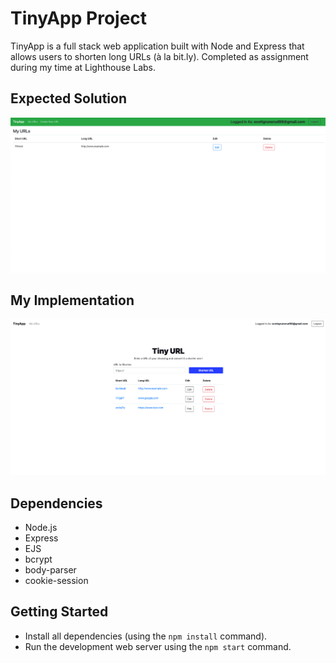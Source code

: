 # TinyApp Project

TinyApp is a full stack web application built with Node and Express that allows users to shorten long URLs (à la bit.ly). Completed as assignment during my time at Lighthouse Labs.

## Expected Solution

!["screenshot description"](./docs/expected-img.png)

## My Implementation
!["screenshot description"](./docs/myversion-img.png)

## Dependencies

- Node.js
- Express
- EJS
- bcrypt
- body-parser
- cookie-session

## Getting Started

- Install all dependencies (using the `npm install` command).
- Run the development web server using the `npm start` command.